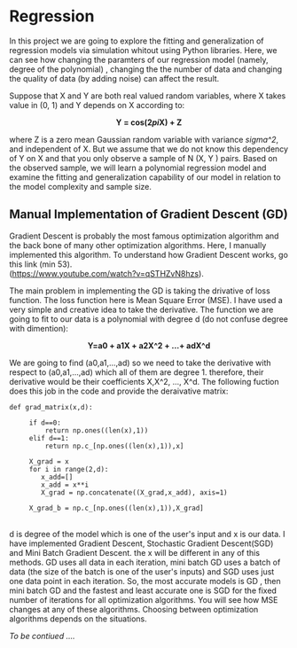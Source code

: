 
# Regression
 
 In this project we are going to explore the fitting and generalization of regression models via simulation whitout using Python libraries. Here, we can see how changing the paramters of our regression model (namely, degree of the polynomial)  , changing the the number of data and changing the quality of data (by adding noise) can affect the result.
 
 Suppose that X and Y are both real valued random variables, where X takes value in (0, 1) and Y depends on X according to: <br/>
                                           <p align="center">**Y = cos(2*pi*X) + Z**<br/>
  
 where Z is a zero mean Gaussian random variable with variance *sigma^2*, and independent of X. But we assume
that we do not know this dependency of Y on X and that you only observe a sample of N (X, Y ) pairs.
Based on the observed sample, we will learn a polynomial regression model and examine the fitting and
generalization capability of our model in relation to the model complexity and sample size.<br/>
  
  
  ## Manual Implementation of Gradient Descent (GD)
  
  Gradient Descent is probably the most famous optimization algorithm and the back bone of many other optimization algorithms. Here, I manually implemented this algorithm.
To understand how Gradient Descent works, go this link (min 53).<br/> (https://www.youtube.com/watch?v=qSTHZvN8hzs). <br/>
  
The main problem in implementing the GD is taking the drivative of loss function. The loss function here is Mean Square Error (MSE). I have used a very simple and creative idea to take the derivative. 
The function we are going to fit to our data is a polynomial with degree d (do not confuse degree with dimention):<br/>
                                       <p align="center">**Y=a0 + a1X + a2X^2 + ...+ adX^d** <br/>
                                         
We are going to find (a0,a1,...,ad) so we need to take the derivative with respect to (a0,a1,...,ad)  which all of them are degree 1. therefore, their derivative would be their coefficients X,X^2, ..., X^d. The following fuction does this job in the code and provide the deraivative matrix: <br/>
                                         
                                         
```
def grad_matrix(x,d):
    
     if d==0:
         return np.ones((len(x),1))
     elif d==1:
         return np.c_[np.ones((len(x),1)),x]
     
     X_grad = x    
     for i in range(2,d):
        x_add=[]
        x_add = x**i
        X_grad = np.concatenate((X_grad,x_add), axis=1)
        
     X_grad_b = np.c_[np.ones((len(x),1)),X_grad]

```
<br/> d is degree of the model which is one of the user's input and x is our data. I have implemented Gradient Descent, Stochastic Gradient Descent(SGD) and Mini Batch Gradient Descent. the x will be different in any of this methods. GD uses all data in each iteration, mini batch GD uses a batch of data (the size of the batch is one of the user's inputs) and SGD uses just one data point in each iteration. So, the most accurate models is GD , then mini batch GD and the fastest and least accurate one is SGD for the fixed number of iterations for all optimization algorithms. You will see how MSE changes at any of these algorithms. Choosing between optimization algorithms depends on the situations.                                
                           
  *To be contiued ....*
 
